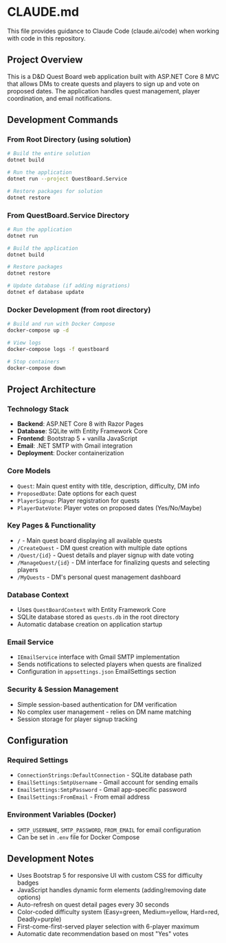 # CLAUDE.md

This file provides guidance to Claude Code (claude.ai/code) when working with code in this repository.

## Project Overview

This is a D&D Quest Board web application built with ASP.NET Core 8 MVC that allows DMs to create quests and players to sign up and vote on proposed dates. The application handles quest management, player coordination, and email notifications.

## Development Commands

### From Root Directory (using solution)
```bash
# Build the entire solution
dotnet build

# Run the application
dotnet run --project QuestBoard.Service

# Restore packages for solution
dotnet restore
```

### From QuestBoard.Service Directory
```bash
# Run the application
dotnet run

# Build the application  
dotnet build

# Restore packages
dotnet restore

# Update database (if adding migrations)
dotnet ef database update
```

### Docker Development (from root directory)
```bash
# Build and run with Docker Compose
docker-compose up -d

# View logs
docker-compose logs -f questboard

# Stop containers
docker-compose down
```

## Project Architecture

### Technology Stack
- **Backend**: ASP.NET Core 8 with Razor Pages
- **Database**: SQLite with Entity Framework Core
- **Frontend**: Bootstrap 5 + vanilla JavaScript  
- **Email**: .NET SMTP with Gmail integration
- **Deployment**: Docker containerization

### Core Models
- `Quest`: Main quest entity with title, description, difficulty, DM info
- `ProposedDate`: Date options for each quest
- `PlayerSignup`: Player registration for quests
- `PlayerDateVote`: Player votes on proposed dates (Yes/No/Maybe)

### Key Pages & Functionality
- `/` - Main quest board displaying all available quests
- `/CreateQuest` - DM quest creation with multiple date options
- `/Quest/{id}` - Quest details and player signup with date voting
- `/ManageQuest/{id}` - DM interface for finalizing quests and selecting players
- `/MyQuests` - DM's personal quest management dashboard

### Database Context
- Uses `QuestBoardContext` with Entity Framework Core
- SQLite database stored as `quests.db` in the root directory
- Automatic database creation on application startup

### Email Service
- `IEmailService` interface with Gmail SMTP implementation
- Sends notifications to selected players when quests are finalized
- Configuration in `appsettings.json` EmailSettings section

### Security & Session Management
- Simple session-based authentication for DM verification
- No complex user management - relies on DM name matching
- Session storage for player signup tracking

## Configuration

### Required Settings
- `ConnectionStrings:DefaultConnection` - SQLite database path
- `EmailSettings:SmtpUsername` - Gmail account for sending emails
- `EmailSettings:SmtpPassword` - Gmail app-specific password
- `EmailSettings:FromEmail` - From email address

### Environment Variables (Docker)
- `SMTP_USERNAME`, `SMTP_PASSWORD`, `FROM_EMAIL` for email configuration
- Can be set in `.env` file for Docker Compose

## Development Notes

- Uses Bootstrap 5 for responsive UI with custom CSS for difficulty badges
- JavaScript handles dynamic form elements (adding/removing date options)
- Auto-refresh on quest detail pages every 30 seconds
- Color-coded difficulty system (Easy=green, Medium=yellow, Hard=red, Deadly=purple)
- First-come-first-served player selection with 6-player maximum
- Automatic date recommendation based on most "Yes" votes